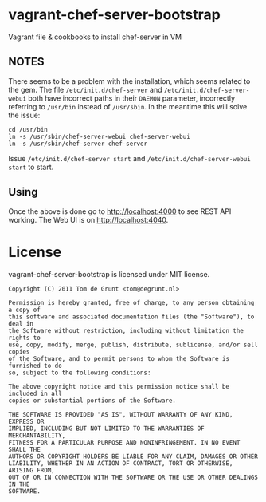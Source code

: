 # vagrant-chef-server-bootstrap

Vagrant file &amp; cookbooks to install chef-server in VM

## NOTES

There seems to be a problem with the installation, which seems related to the gem.
The file `/etc/init.d/chef-server` and `/etc/init.d/chef-server-webui` both have incorrect paths in their `DAEMON` parameter, incorrectly referring to `/usr/bin` instead of `/usr/sbin`.
In the meantime this will solve the issue:

	cd /usr/bin
	ln -s /usr/sbin/chef-server-webui chef-server-webui
	ln -s /usr/sbin/chef-server chef-server

Issue `/etc/init.d/chef-server start` and `/etc/init.d/chef-server-webui start` to start.

## Using

Once the above is done go to [http://localhost:4000](http://localhost:4000) to see REST API working.
The Web UI is on [http://localhost:4040](http://localhost:4040).

# License

vagrant-chef-server-bootstrap is licensed under MIT license.

	Copyright (C) 2011 Tom de Grunt <tom@degrunt.nl>

	Permission is hereby granted, free of charge, to any person obtaining a copy of
	this software and associated documentation files (the "Software"), to deal in
	the Software without restriction, including without limitation the rights to
	use, copy, modify, merge, publish, distribute, sublicense, and/or sell copies
	of the Software, and to permit persons to whom the Software is furnished to do
	so, subject to the following conditions:

	The above copyright notice and this permission notice shall be included in all
	copies or substantial portions of the Software.

	THE SOFTWARE IS PROVIDED "AS IS", WITHOUT WARRANTY OF ANY KIND, EXPRESS OR
	IMPLIED, INCLUDING BUT NOT LIMITED TO THE WARRANTIES OF MERCHANTABILITY,
	FITNESS FOR A PARTICULAR PURPOSE AND NONINFRINGEMENT. IN NO EVENT SHALL THE
	AUTHORS OR COPYRIGHT HOLDERS BE LIABLE FOR ANY CLAIM, DAMAGES OR OTHER
	LIABILITY, WHETHER IN AN ACTION OF CONTRACT, TORT OR OTHERWISE, ARISING FROM,
	OUT OF OR IN CONNECTION WITH THE SOFTWARE OR THE USE OR OTHER DEALINGS IN THE
	SOFTWARE.
